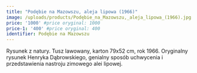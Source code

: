 ```yaml
---
title: "Podębie na Mazowszu, aleja lipowa (1966)"
image: /uploads/products/Podębie_na_Mazowszu,_aleja_lipowa_(1966).jpg
price: '1000' #price oryginal: 1000
price-1: '400' #price oryginal: 400
identifier: Podębie na Mazowszu
---
```


Rysunek z natury. Tusz lawowany, karton 79x52 cm, rok 1966.
Oryginalny rysunek Henryka Dąbrowskiego, genialny sposób uchwycenia i przedstawienia nastroju zimowego alei lipowej.